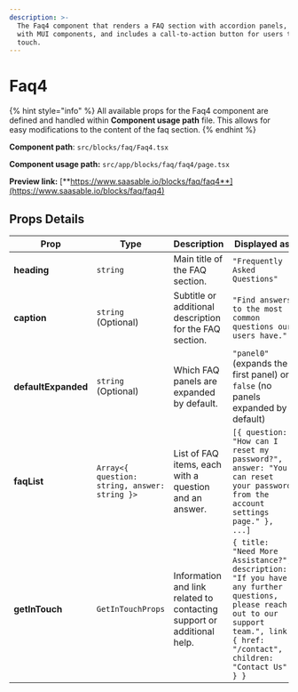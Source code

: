 ```yaml
---
description: >-
  The Faq4 component that renders a FAQ section with accordion panels, styled
  with MUI components, and includes a call-to-action button for users to get in
  touch.
---
```


# Faq4

{% hint style="info" %}
All available props for the Faq4 component are defined and handled within **Component usage path** file. This allows for easy modifications to the content of the faq section.
{% endhint %}

**Component path**: `src/blocks/faq/Faq4.tsx`

**Component usage path:**  `src/app/blocks/faq/faq4/page.tsx`

**Preview link:** [**https://www.saasable.io/blocks/faq/faq4**](https://www.saasable.io/blocks/faq/faq4)

## Props Details

| Prop                | Type                                          | Description                                                            | Displayed as                                                                                                                                                                      |
| ------------------- | --------------------------------------------- | ---------------------------------------------------------------------- | --------------------------------------------------------------------------------------------------------------------------------------------------------------------------------- |
| **heading**         | `string`                                      | Main title of the FAQ section.                                         | `"Frequently Asked Questions"`                                                                                                                                                    |
| **caption**         | `string` (Optional)                           | Subtitle or additional description for the FAQ section.                | `"Find answers to the most common questions our users have."`                                                                                                                     |
| **defaultExpanded** | `string` (Optional)                           | Which FAQ panels are expanded by default.                              | `"panel0"` (expands the first panel) or `false` (no panels expanded by default)                                                                                                   |
| **faqList**         | `Array<{ question: string, answer: string }>` | List of FAQ items, each with a question and an answer.                 | `[{ question: "How can I reset my password?", answer: "You can reset your password from the account settings page." }, ...]`                                                      |
| **getInTouch**      | `GetInTouchProps`                             | Information and link related to contacting support or additional help. | `{ title: "Need More Assistance?", description: "If you have any further questions, please reach out to our support team.", link: { href: "/contact", children: "Contact Us" } }` |
